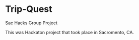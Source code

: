 # Trip-Quest
Sac Hacks Group Project 

This was Hackaton project that took place in Sacromento, CA.
